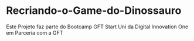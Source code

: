 # Recriando-o-Game-do-Dinossauro
Este Projeto faz parte do Bootcamp GFT Start Uni da Digital Innovation One em Parceria com a GFT
